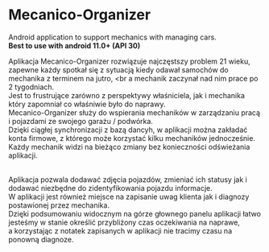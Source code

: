 # Mecanico-Organizer
Android application to support mechanics with managing cars.<br>
<b>Best to use with android 11.0+ (API 30)</b>

Aplikacja Mecanico-Organizer rozwiązuje najczęstszy problem 21 wieku, <br>
zapewne każdy spotkał się z sytuacją kiedy odawał samochów do mechanika z terminem na jutro, <br a mechanik zaczynał nad nim prace po 2 tygodniach. <br>
Jest to frustrujące zarówno z perspektywy właśniciela, jak i mechanika który zapomniał co właśniwie było do naprawy. <br>
Mecanico-Organizer służy do wspierania mechaników w zarządzaniu pracą i pojazdami ze swojego garażu / podwórka. <br>
Dzięki ciągłej synchronizacji z bazą dancyh, w aplikacji można zakładać konta firmowe, z którego może korzystać kilku mechaników jednocześnie. <br>
Każdy mechanik widzi na bieżąco zmiany bez konieczności odświeżania aplikacji. <br><br>

Aplikacja pozwala dodawać zdjęcia pojazdów, zmieniać ich statusy jak i dodawać niezbędne do zidentyfikowania pojazdu informacje. <br>
W aplikacji jest również miejsce na zapisanie uwag klienta jak i diagnozy postawionej przez mechanika. <br>
Dzięki podsumowaniu widocznym na górze głownego panelu aplikacji łatwo jesteśmy w stanie określić przybliżony czas oczekiwania na naprawe, <br>
a korzystając z notatek zapisanych w aplikacji nie tracimy czasu na ponowną diagnoze. <br>
